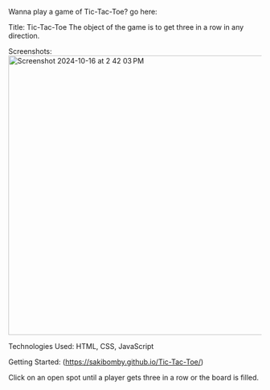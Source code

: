 Wanna play a game of Tic-Tac-Toe? go here: 



Title: Tic-Tac-Toe
The object of the game is to get three in a row in any direction. 

Screenshots: 
<img width="556" alt="Screenshot 2024-10-16 at 2 42 03 PM" src="https://github.com/user-attachments/assets/d1912cc6-c13e-44ac-9f47-82791279f9a6">

Technologies Used: HTML, CSS, JavaScript

Getting Started: (https://sakibomby.github.io/Tic-Tac-Toe/)

Click on an open spot until a player gets three in a row or the board is filled.
